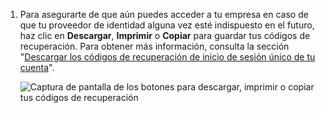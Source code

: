 1. Para asegurarte de que aún puedes acceder a tu empresa en caso de que tu proveedor de identidad alguna vez esté indispuesto en el futuro, haz clic en **Descargar**, **Imprimir** o **Copiar** para guardar tus códigos de recuperación. Para obtener más información, consulta la sección "[Descargar los códigos de recuperación de inicio de sesión único de tu cuenta](/admin/identity-and-access-management/managing-recovery-codes-for-your-enterprise/downloading-your-enterprise-accounts-single-sign-on-recovery-codes)".

   ![Captura de pantalla de los botones para descargar, imprimir o copiar tus códigos de recuperación](/assets/images/help/saml/saml_recovery_code_options.png)
